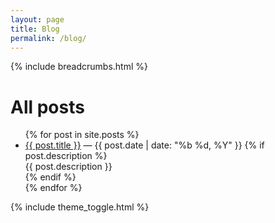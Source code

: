 ```yaml
---
layout: page
title: Blog
permalink: /blog/
---
```


{% include breadcrumbs.html %}

# All posts

<ul class="post-list">
{% for post in site.posts %}
  <li>
    <a href="{{ post.url | relative_url }}">{{ post.title }}</a>
    <span> — {{ post.date | date: "%b %d, %Y" }}</span>
    {% if post.description %}<div class="desc">{{ post.description }}</div>{% endif %}
  </li>
{% endfor %}
</ul>

{% include theme_toggle.html %}

